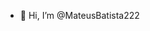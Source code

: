 - 👋 Hi, I’m @MateusBatista222


<!---
MateusBatista222/MateusBatista222 is a ✨ special ✨ repository because its `README.md` (this file) appears on your GitHub profile.
You can click the Preview link to take a look at your changes.
--->
